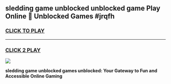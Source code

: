 
## sledding game unblocked unblocked game Play Online 👋 Unblocked Games #jrqfh
<h3>
<a href="https://premium.freeplayer.one?title=sledding_game_unblocked&ref=21F">CLICK TO PLAY</a></h3>
<hr>

<h3>
<a href="https://premium.freeplayer.one?title=sledding_game_unblocked&ref=21F">CLICK 2 PLAY</a>
  
</h3>

<a href="https://premium.freeplayer.one?title=sledding_game_unblocked&ref=21F/"><img src="https://clearcache.store/games.png"></a>


**sledding game unblocked games unblocked: Your Gateway to Fun and Accessible Online Gaming**
